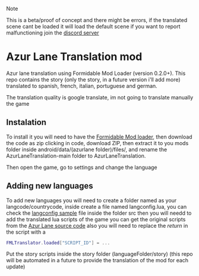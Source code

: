 > [!NOTE]
> This is a beta/proof of concept and there might be errors, if the translated scene cant be loaded it will load the default scene if you want to report malfunctioning join the [discord server](https://discord.gg/Wg3pNmmS5J)

# Azur Lane Translation mod
Azur lane translation using Formidable Mod Loader (version 0.2.0+).
This repo contains the story (only the story, in a future version i'll add more) translated to spanish, french, italian, portuguese and german.

The translation quality is google translate, im not going to translate manually the game

## Instalation
To install it you will need to have the [Formidable Mod loader](https://github.com/roiniti/Formidable-Mod-Loader/tree/master), then download the code as zip clicking in code, download ZIP, 
then extract it to you mods folder inside android/data/(azurlane folder)/files/, and rename the AzurLaneTranslation-main folder to  AzurLaneTranslation.

Then open the game, go to settings and change the language 



## Adding new languages
To add new languages you will need to create a folder named as your langcode/countrycode, inside create a file named langconfig.lua, you can check the [langconfig sample](../src/samplelangconfig.lua) 
file inside the folder src then you will needd to add the translated lua scripts of the game you can get the original scripts from the [Azur Lane source code](https://github.com/AzurLaneTools/AzurLaneLuaScripts)
also you will need to replace the *return* in the script with a 
```lua
FMLTranslator.loaded["SCRIPT_ID"] = ...
```
Put the story scripts inside the story folder (languageFolder/story)
(this repo will be automated in a future to provide the translation of the mod for each update)
